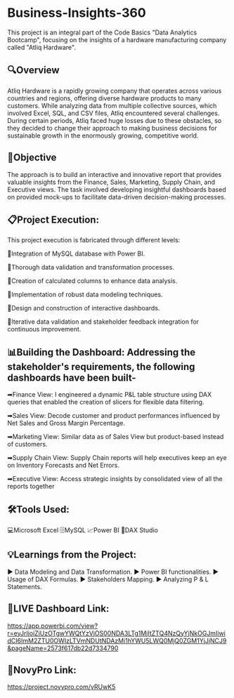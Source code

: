 # Business-Insights-360
This project is an integral part of the Code Basics "Data Analytics Bootcamp", focusing on the insights of a hardware manufacturing company called "Atliq Hardware". 

## 🔍Overview 
Atliq Hardware is a rapidly growing company that operates across various countries and regions, offering diverse hardware products to many customers. While analyzing data from multiple collective sources, which involved Excel, SQL, and CSV files, Atliq encountered several challenges. During certain periods, Atliq faced huge losses due to these obstacles, so they decided to change their approach to making business decisions for sustainable growth in the enormously growing, competitive world.

## 🎯Objective
The approach is to build an interactive and innovative report that provides valuable insights from the Finance, Sales, Marketing, Supply Chain, and Executive views. The task involved developing insightful dashboards based on provided mock-ups to facilitate data-driven decision-making processes.

## 📋Project Execution: 
This project execution is fabricated through different levels:

🔸Integration of MySQL database with Power BI.

🔸Thorough data validation and transformation processes.

🔸Creation of calculated columns to enhance data analysis.

🔸Implementation of robust data modeling techniques.

🔸Design and construction of interactive dashboards.

🔸Iterative data validation and stakeholder feedback integration for continuous improvement.

## 📊Building the Dashboard: Addressing the stakeholder's requirements, the following dashboards have been built-

➡Finance View: I engineered a dynamic P&L table structure using DAX queries that enabled the creation of slicers for flexible data filtering.

➡Sales View: Decode customer and product performances influenced by Net Sales and Gross Margin Percentage.

➡Marketing View: Similar data as of Sales View but product-based instead of customers.

➡Supply Chain View: Supply Chain reports will help executives keep an eye on Inventory Forecasts and Net Errors.

➡Executive View: Access strategic insights by consolidated view of all the reports together
 
## 🛠Tools Used:
💻Microsoft Excel
🗄️MySQL
📈Power BI
🔭DAX Studio

## 💡Learnings from the Project: 
▶ Data Modeling and Data Transformation.
▶ Power BI functionalities.
▶ Usage of DAX Formulas.
▶ Stakeholders Mapping.
▶ Analyzing P & L Statements.

## 🚀LIVE Dashboard Link: 
https://app.powerbi.com/view?r=eyJrIjoiZjUzOTgwYWQtYzVjOS00NDA3LTg1MjItZTQ4NzQyYjNkOGJmIiwidCI6ImM2ZTU0OWIzLTVmNDUtNDAzMi1hYWU5LWQ0MjQ0ZGM1YjJjNCJ9&pageName=2573f617db22d7334790

## 🚀NovyPro Link:
https://project.novypro.com/vRUwK5
